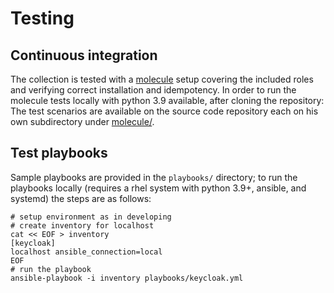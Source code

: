 # Testing

## Continuous integration

The collection is tested with a [molecule](https://github.com/ansible-community/molecule) setup covering the included roles and verifying correct installation and idempotency.
In order to run the molecule tests locally with python 3.9 available, after cloning the repository:
The test scenarios are available on the source code repository each on his own subdirectory under [molecule/](https://github.com/ansible-middleware/keycloak/molecule).


## Test playbooks

Sample playbooks are provided in the `playbooks/` directory; to run the playbooks locally (requires a rhel system with python 3.9+, ansible, and systemd) the steps are as follows:

```
# setup environment as in developing
# create inventory for localhost
cat << EOF > inventory
[keycloak]
localhost ansible_connection=local
EOF
# run the playbook
ansible-playbook -i inventory playbooks/keycloak.yml
```
